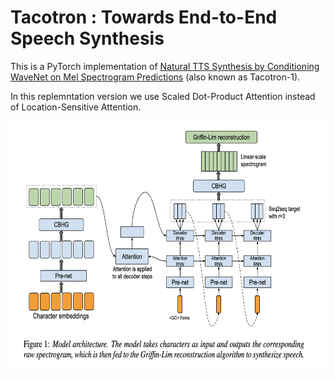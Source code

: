 # Tacotron : Towards End-to-End Speech Synthesis
This is a PyTorch implementation of [Natural TTS Synthesis by Conditioning WaveNet on Mel Spectrogram Predictions](https://arxiv.org/pdf/1712.05884.pdf) (also known as Tacotron-1).

In this replemntation version we use Scaled Dot-Product Attention instead of Location-Sensitive Attention.

<p align="center">
<img src="./img/fig.png" width="700" height="400"/>
</p>
